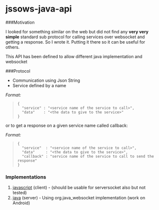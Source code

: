 # jssows-java-api 

###Motivation

I looked for something similar on the web but did not find any **very very simple** standard sub protocol for calling services over websocket and getting a response. So I wrote it. Putting it there so it can be useful for others.

This API has been defined to allow different java implementation and websocket

###Protocol

* Communication using Json String
* Service defined by a name

*Format:*
>     {
>       "service" : "<service name of the service to call>", 
>       "data"    : "<the data to give to the service>"
>     }

or to get a response on a given service name called callback:

*Format:* 
>     {
>       "service"  : "<service name of the service to call>",
>       "data"     : "<the data to give to the service>",
>       "callback" : "service name of the service to call to send the response"
>     }

### Implementations
 1. [javascript](https://github.com/JSSOWS/jssows-js) (client) - (should be usable for serversocket also but not tested)
 2. [java](https://github.com/JSSOWS/jssows-javq) (server) - Using org.java_websocket implementation  (work on Android)
